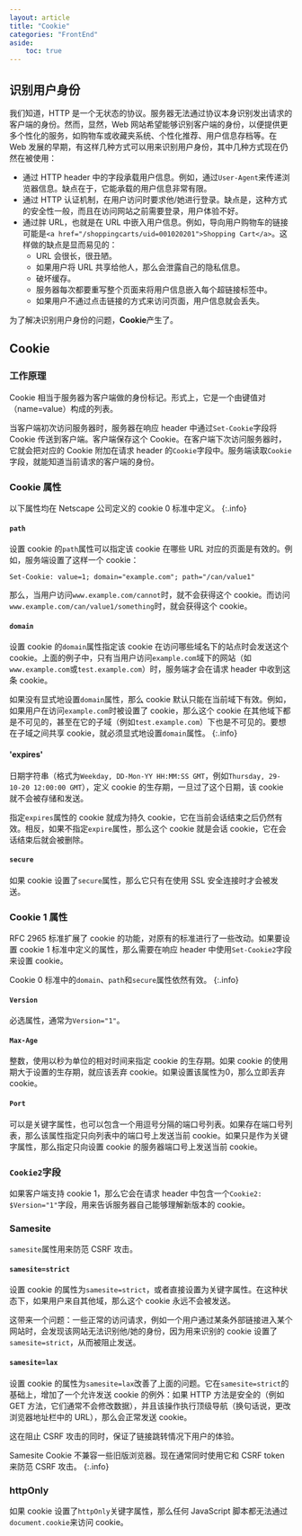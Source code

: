 ```yaml
---
layout: article
title: "Cookie"
categories: "FrontEnd"
aside:
    toc: true
---
```


## 识别用户身份
我们知道，HTTP 是一个无状态的协议。服务器无法通过协议本身识别发出请求的客户端的身份。然而，显然，Web 网站希望能够识别客户端的身份，以便提供更多个性化的服务，如购物车或收藏夹系统、个性化推荐、用户信息存档等。在 Web 发展的早期，有这样几种方式可以用来识别用户身份，其中几种方式现在仍然在被使用：

- 通过 HTTP header 中的字段承载用户信息。例如，通过`User-Agent`来传递浏览器信息。缺点在于，它能承载的用户信息非常有限。
- 通过 HTTP 认证机制，在用户访问时要求他/她进行登录。缺点是，这种方式的安全性一般，而且在访问网站之前需要登录，用户体验不好。
- 通过胖 URL，也就是在 URL 中嵌入用户信息。例如，导向用户购物车的链接可能是`<a href="/shoppingcarts/uid=001020201">Shopping Cart</a>`。这样做的缺点是显而易见的：
  - URL 会很长，很丑陋。
  - 如果用户将 URL 共享给他人，那么会泄露自己的隐私信息。
  - 破坏缓存。
  - 服务器每次都要重写整个页面来将用户信息嵌入每个超链接标签中。
  - 如果用户不通过点击链接的方式来访问页面，用户信息就会丢失。

为了解决识别用户身份的问题，**Cookie**产生了。

## Cookie
### 工作原理
Cookie 相当于服务器为客户端做的身份标记。形式上，它是一个由键值对（name=value）构成的列表。

当客户端初次访问服务器时，服务器在响应 header 中通过`Set-Cookie`字段将 Cookie 传送到客户端。客户端保存这个 Cookie。在客户端下次访问服务器时，它就会把对应的 Cookie 附加在请求 header 的`Cookie`字段中。服务端读取`Cookie`字段，就能知道当前请求的客户端的身份。

### Cookie 属性
以下属性均在 Netscape 公司定义的 cookie 0 标准中定义。
{:.info}

#### `path`
设置 cookie 的`path`属性可以指定该 cookie 在哪些 URL 对应的页面是有效的。例如，服务端设置了这样一个 cookie：
``` http
Set-Cookie: value=1; domain="example.com"; path="/can/value1"
```
那么，当用户访问`www.example.com/cannot`时，就不会获得这个 cookie。而访问`www.example.com/can/value1/something`时，就会获得这个 cookie。

#### `domain`
设置 cookie 的`domain`属性指定该 cookie 在访问哪些域名下的站点时会发送这个 cookie。上面的例子中，只有当用户访问`example.com`域下的网站（如`www.example.com`或`test.example.com`）时，服务端才会在请求 header 中收到这条 cookie。

如果没有显式地设置`domain`属性，那么 cookie 默认只能在当前域下有效。例如，如果用户在访问`example.com`时被设置了 cookie，那么这个 cookie 在其他域下都是不可见的，甚至在它的子域（例如`test.example.com`）下也是不可见的。要想在子域之间共享 cookie，就必须显式地设置`domain`属性。
{:.info}

#### 'expires'
日期字符串（格式为`Weekday, DD-Mon-YY HH:MM:SS GMT`，例如`Thursday, 29-10-20 12:00:00 GMT`），定义 cookie 的生存期，一旦过了这个日期，该 cookie 就不会被存储和发送。

指定`expires`属性的 cookie 就成为持久 cookie，它在当前会话结束之后仍然有效。相反，如果不指定`expire`属性，那么这个 cookie 就是会话 cookie，它在会话结束后就会被删除。

#### `secure`
如果 cookie 设置了`secure`属性，那么它只有在使用 SSL 安全连接时才会被发送。

### Cookie 1 属性
RFC 2965 标准扩展了 cookie 的功能，对原有的标准进行了一些改动。如果要设置 cookie 1 标准中定义的属性，那么需要在响应 header 中使用`Set-Cookie2`字段来设置 cookie。

Cookie 0 标准中的`domain`、`path`和`secure`属性依然有效。
{:.info}

#### `Version`
必选属性，通常为`Version="1"`。

#### `Max-Age`
整数，使用以秒为单位的相对时间来指定 cookie 的生存期。如果 cookie 的使用期大于设置的生存期，就应该丢弃 cookie。如果设置该属性为0，那么立即丢弃 cookie。

#### `Port`
可以是关键字属性，也可以包含一个用逗号分隔的端口号列表。如果存在端口号列表，那么该属性指定只向列表中的端口号上发送当前 cookie。如果只是作为关键字属性，那么指定只向设置 cookie 的服务器端口号上发送当前 cookie。

### `Cookie2`字段
如果客户端支持 cookie 1，那么它会在请求 header 中包含一个`Cookie2: $Version="1"`字段，用来告诉服务器自己能够理解新版本的 cookie。

### Samesite
`samesite`属性用来防范 CSRF 攻击。

#### `samesite=strict`
设置 cookie 的属性为`samesite=strict`，或者直接设置为关键字属性。在这种状态下，如果用户来自其他域，那么这个 cookie 永远不会被发送。

这带来一个问题：一些正常的访问请求，例如一个用户通过某条外部链接进入某个网站时，会发现该网站无法识别他/她的身份，因为用来识别的 cookie 设置了 `samesite=strict`，从而被阻止发送。

#### `samesite=lax`
设置 cookie 的属性为`samesite=lax`改善了上面的问题。它在`samesite=strict`的基础上，增加了一个允许发送 cookie 的例外：如果 HTTP 方法是安全的（例如 GET 方法，它们通常不会修改数据），并且该操作执行顶级导航（换句话说，更改浏览器地址栏中的 URL），那么会正常发送 cookie。

这在阻止 CSRF 攻击的同时，保证了链接跳转情况下用户的体验。

Samesite Cookie 不兼容一些旧版浏览器。现在通常同时使用它和 CSRF token 来防范 CSRF 攻击。
{:.info}

### httpOnly
如果 cookie 设置了`httpOnly`关键字属性，那么任何 JavaScript 脚本都无法通过`document.cookie`来访问 cookie。